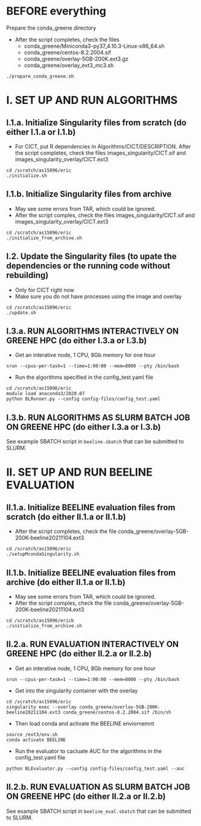# BEFORE everything
Prepare the conda_greene directory
- After the script completes, check the files 
    - conda_greene/Miniconda3-py37_4.10.3-Linux-x86_64.sh
	- conda_greene/centos-8.2.2004.sif
	- conda_greene/overlay-5GB-200K.ext3.gz
	- conda_greene/overlay_ext3_mc3.sh
```
./prepare_conda_greene.sh
```

# I. SET UP AND RUN ALGORITHMS 

## I.1.a. Initialize Singularity files from scratch (do either I.1.a or I.1.b)
- For CICT, put R dependencies in Algorithms/CICT/DESCRIPTION. 
  After the script completes, check the files images_singularity/CICT.sif and images_singularity_overlay/CICT.ext3
```
cd /scratch/as15096/eric
./initialize.sh
```

## I.1.b. Initialize Singularity files from archive
- May see some errors from TAR, which could be ignored.
- After the script comples, check the files images_singularity/CICT.sif and images_singularity_overlay/CICT.ext3
```
cd /scratch/as15096/eric
./initialize_from_archive.sh
```

## I.2. Update the Singularity files (to upate the dependencies or the running code without rebuilding)
- Only for CICT right now
- Make sure you do not have processes using the image and overlay
```
cd /scratch/as15096/eric
./update.sh
```

## I.3.a. RUN ALGORITHMS INTERACTIVELY ON GREENE HPC (do either I.3.a or I.3.b)
- Get an interative node, 1 CPU, 8Gb memory for one hour
```
srun --cpus-per-task=1 --time=1:00:00 --mem=8000 --pty /bin/bash
```

- Run the algorithms specified in the config_test.yaml file
```
cd /scratch/as15096/eric
module load anaconda3/2020.07
python BLRunner.py --config config-files/config_test.yaml
```

## I.3.b. RUN ALGORITHMS AS SLURM BATCH JOB ON GREENE HPC (do either I.3.a or I.3.b)
See example SBATCH script in `beeline.sbatch` that can be submitted to SLURM.


# II. SET UP AND RUN BEELINE EVALUATION

## II.1.a. Initialize BEELINE evaluation files from scratch (do either II.1.a or II.1.b)
- After the script completes, check the file conda_greene/overlay-5GB-200K-beeline20211104.ext3
```
cd /scratch/as15096/eric
./setupMcondaSingularity.sh
```

## II.1.b. Initialize BEELINE evaluation files from archive (do either II.1.a or II.1.b)
- May see some errors from TAR, which could be ignored.
- After the script comples, check the file conda_greene/overlay-5GB-200K-beeline20211104.ext3
```
cd /scratch/as15096/ericb
./initialize_from_archive.sh
```

## II.2.a. RUN EVALUATION INTERACTIVELY ON GREENE HPC (do either II.2.a or II.2.b)
- Get an interative node, 1 CPU, 8Gb memory for one hour
```
srun --cpus-per-task=1 --time=1:00:00 --mem=8000 --pty /bin/bash
```

- Get into the singularity container with the overlay
```
cd /scratch/as15096/eric
singularity exec --overlay conda_greene/overlay-5GB-200K-beeline20211104.ext3 conda_greene/centos-8.2.2004.sif /bin/sh
```

- Then load conda and activate the BEELINE enviornemnt
```
source /ext3/env.sh
conda activate BEELINE
```

- Run the evaluator to cacluate AUC for the algorithms in the config_test.yaml file
```
python BLEvaluator.py --config config-files/config_test.yaml --auc
```

## II.2.b. RUN EVALUATION AS SLURM BATCH JOB ON GREENE HPC (do either II.2.a or II.2.b)
See example SBATCH script in `beeline_eval.sbatch` that can be submitted to SLURM.
